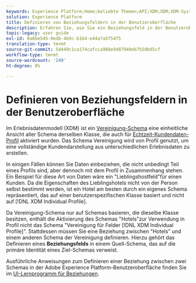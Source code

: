 ```yaml
---
keywords: Experience Platform;Home;beliebte Themen;API;XDM;XDM;XDM-System;Erlebnisdatenmodell;Datenmodell;ui;Arbeitsbereich;Beziehung;Feld;
solution: Experience Platform
title: Definieren von Beziehungsfeldern in der Benutzeroberfläche
description: Erfahren Sie, wie Sie ein Beziehungsfeld in der Benutzeroberfläche "Experience Platform"definieren.
topic-legacy: user guide
exl-id: 8a6be545-0edb-4b9c-b164-e44a7a5f54f5
translation-type: tm+mt
source-git-commit: 5d449c1ca174cafcca988e9487940eb7550bd5cf
workflow-type: tm+mt
source-wordcount: '249'
ht-degree: 0%

---
```


# Definieren von Beziehungsfeldern in der Benutzeroberfläche

Im Erlebnisdatenmodell (XDM) ist ein [Vereinigung-Schema](../../schema/composition.md#union) eine einheitliche Ansicht aller Schema derselben Klasse, die auch für [Echtzeit-Kundendaten-Profil](../../../profile/home.md) aktiviert wurden. Das Schema Vereinigung wird von Profil genutzt, um eine vollständige Kundendarstellung aus unterschiedlichen Erlebnisdaten zu erstellen.

In einigen Fällen können Sie Daten einbeziehen, die nicht unbedingt Teil eines Profils sind, aber dennoch mit dem Profil in Zusammenhang stehen. Ein Beispiel für diese Art von Daten wäre ein &quot;Lieblingshostfeld&quot;für einen Kunden. Da die Eigenschaften des Lieblingshotels nicht von der Person selbst bestimmt werden, ist ein Hotel am besten durch ein eigenes Schema repräsentiert, das auf einer benutzerspezifischen Klasse basiert und nicht auf [!DNL XDM Individual Profile].

Da Vereinigung-Schema nur auf Schemas basieren, die dieselbe Klasse besitzen, enthält die Aktivierung des Schemas &quot;Hotels&quot;zur Verwendung in Profil nicht das Schema &quot;Vereinigung für Felder [!DNL XDM Individual Profile]&quot;. Stattdessen müssen Sie eine Beziehung zwischen &quot;Hotels&quot; und einem anderen Schema der Vereinigung definieren. Hierzu gehört das Definieren eines **Beziehungsfelds** in einem Quell-Schema, das auf die primäre Identität eines Ziel-Schemas verweist.

Ausführliche Anweisungen zum Definieren einer Beziehung zwischen zwei Schemas in der Adobe Experience Platform-Benutzeroberfläche finden Sie im [UI-Lernprogramm für Beziehungen](../../tutorials/relationship-ui.md).
